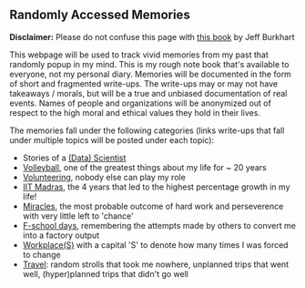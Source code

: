 ## Randomly Accessed Memories

**Disclaimer:** Please do not confuse this page with [this book](https://www.amazon.com/Randomly-Accessed-Memories-Chance-Encounters-ebook/dp/B007JW8Q9E) by Jeff Burkhart

This webpage will be used to track vivid memories from my past that randomly popup in my mind. This is my rough note book that's available to everyone, not my personal diary. Memories will be documented in the form of short and fragmented write-ups. The write-ups may or may not have takeaways / morals, but will be a true and unbiased documentation of real events. Names of people and organizations will be anonymized out of respect to the high moral and ethical values they hold in their lives.

The memories fall under the following categories (links write-ups that fall under multiple topics will be posted under each topic):

- Stories of a [(Data) Scientist](data_scientist.md)
- [Volleyball](volleyball.md), one of the greatest things about my life for ~ 20 years
- [Volunteering](volunteering.md), nobody else can play my role
- [IIT Madras](iitm.md), the 4 years that led to the highest percentage growth in my life!
- [Miracles](miracles.md), the most probable outcome of hard work and perseverence with very little left to 'chance'
- [F-school days](f_school.md), remembering the attempts made by others to convert me into a factory output
- [Workplace(S)](workplaces.md) with a capital 'S' to denote how many times I was forced to change
- [Travel](travel.md): random strolls that took me nowhere, unplanned trips that went well, (hyper)planned trips that didn't go well
